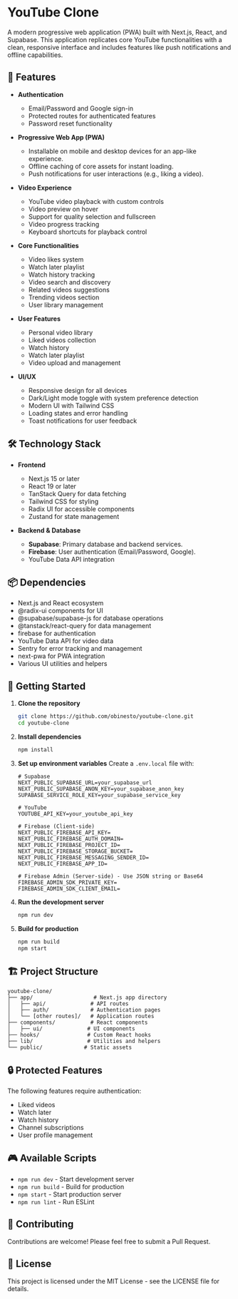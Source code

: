 # YouTube Clone

A modern progressive web application (PWA) built with Next.js, React, and Supabase. This application replicates core YouTube functionalities with a clean, responsive interface and includes features like push notifications and offline capabilities.

## 🚀 Features

- **Authentication**
  - Email/Password and Google sign-in
  - Protected routes for authenticated features
  - Password reset functionality

- **Progressive Web App (PWA)**
  - Installable on mobile and desktop devices for an app-like experience.
  - Offline caching of core assets for instant loading.
  - Push notifications for user interactions (e.g., liking a video).

- **Video Experience**
  - YouTube video playback with custom controls
  - Video preview on hover
  - Support for quality selection and fullscreen
  - Video progress tracking
  - Keyboard shortcuts for playback control

- **Core Functionalities**
  - Video likes system
  - Watch later playlist
  - Watch history tracking
  - Video search and discovery
  - Related videos suggestions
  - Trending videos section
  - User library management

- **User Features**
  - Personal video library
  - Liked videos collection
  - Watch history
  - Watch later playlist
  - Video upload and management

- **UI/UX**
  - Responsive design for all devices
  - Dark/Light mode toggle with system preference detection
  - Modern UI with Tailwind CSS
  - Loading states and error handling
  - Toast notifications for user feedback

## 🛠️ Technology Stack

- **Frontend**
  - Next.js 15 or later
  - React 19 or later
  - TanStack Query for data fetching
  - Tailwind CSS for styling
  - Radix UI for accessible components
  - Zustand for state management

- **Backend & Database**
  - **Supabase**: Primary database and backend services.
  - **Firebase**: User authentication (Email/Password, Google).
  - YouTube Data API integration

## 📦 Dependencies

- Next.js and React ecosystem
- @radix-ui components for UI
- @supabase/supabase-js for database operations
- @tanstack/react-query for data management
- firebase for authentication
- YouTube Data API for video data
- Sentry for error tracking and management
- next-pwa for PWA integration
- Various UI utilities and helpers

## 🚀 Getting Started

1. **Clone the repository**
   ```bash
   git clone https://github.com/obinesto/youtube-clone.git
   cd youtube-clone
   ```

2. **Install dependencies**
   ```bash
   npm install
   ```

3. **Set up environment variables**
   Create a `.env.local` file with:
   ```env
   # Supabase
   NEXT_PUBLIC_SUPABASE_URL=your_supabase_url
   NEXT_PUBLIC_SUPABASE_ANON_KEY=your_supabase_anon_key
   SUPABASE_SERVICE_ROLE_KEY=your_supabase_service_key

   # YouTube
   YOUTUBE_API_KEY=your_youtube_api_key

   # Firebase (Client-side)
   NEXT_PUBLIC_FIREBASE_API_KEY=
   NEXT_PUBLIC_FIREBASE_AUTH_DOMAIN=
   NEXT_PUBLIC_FIREBASE_PROJECT_ID=
   NEXT_PUBLIC_FIREBASE_STORAGE_BUCKET=
   NEXT_PUBLIC_FIREBASE_MESSAGING_SENDER_ID=
   NEXT_PUBLIC_FIREBASE_APP_ID=

   # Firebase Admin (Server-side) - Use JSON string or Base64
   FIREBASE_ADMIN_SDK_PRIVATE_KEY=
   FIREBASE_ADMIN_SDK_CLIENT_EMAIL=
   ```

4. **Run the development server**
   ```bash
   npm run dev
   ```

5. **Build for production**
   ```bash
   npm run build
   npm start
   ```

## 🏗️ Project Structure

```
youtube-clone/
├── app/                   # Next.js app directory
│   ├── api/              # API routes
│   ├── auth/             # Authentication pages
│   └── [other routes]/   # Application routes
├── components/           # React components
│   ├── ui/              # UI components
├── hooks/               # Custom React hooks
├── lib/                 # Utilities and helpers
└── public/             # Static assets
```

## 🔒 Protected Features

The following features require authentication:
- Liked videos
- Watch later
- Watch history
- Channel subscriptions
- User profile management

## 🎮 Available Scripts

- `npm run dev` - Start development server
- `npm run build` - Build for production
- `npm start` - Start production server
- `npm run lint` - Run ESLint

## 🤝 Contributing

Contributions are welcome! Please feel free to submit a Pull Request.

## 📄 License

This project is licensed under the MIT License - see the LICENSE file for details.
